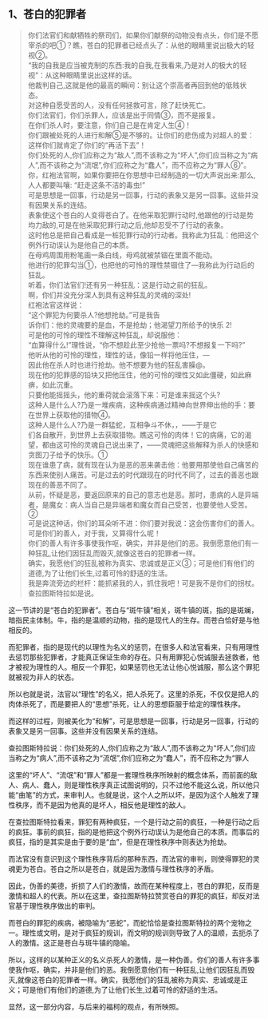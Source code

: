 <h2>1、苍白的犯罪者</h2><blockquote data-pid="MHaqFtDa">你们法官们和献牺牲的祭司们，如果你们献祭的动物没有点头，你们是不愿宰杀的吧①？瞧，苍白的犯罪者已经点头了：从他的眼睛里说出极大的轻视②。<br>“我的自我是应当被克制的东西:我的自我,在我看来,乃是对人的极大的轻视”：从这种眼睛里说出这样的话。<br>他裁判自己,这就是他的最高的瞬间：别让这个崇高者再回到他的低贱状态。<br>对这种自愿受苦的人，没有任何拯救可言，除了赶快死亡。<br>你们法官们，你们杀罪人，应该是出于同情③，而不是报复。<br>在你们杀人时，要注意，你们自己是在肯定人生④！<br>你们跟被处死的人进行和解⑤是不够的。让你们的悲伤成为对超人的爱：这样你们就肯定了你们的“再活下去”！<br>你们处死的人,你们应称之为“敌人”,而不该称之为“坏人”,你们应当称之为“病人”,而不该称之为“流氓”,你们应称之为“蠢人”，而不应称之为“罪人⑥”。<br>你，红袍法官啊，如果你要把在你思想中已经制造的一切大声说出来:那么,人人都要叫嚷: “赶走这条不洁的毒虫!”<br>可是思想是一回事，行动是另一回事，行动的表象又是另一回事。这些并没有因果关系的连结。<br>表象使这个苍白的人变得苍白了。在他采取犯罪行动时,他跟他的行动是势均力敌的,可是在他采取犯罪行动之后,他却忍受不了行动的表象。<br>这时他总是把自己看成是一桩犯罪行动的行动者。我称此为狂乱：他把这个例外行动误认为是他自己的本质。<br>在母鸡周围用粉笔画一条白线，母鸡就被禁锢在里面不能动。<br>他进行的犯罪勾当①，也把他的可怜的理性禁锢住了—我称此为行动后的狂乱。<br>听着，你们法官们!还有另一种狂乱：这是行动之前的狂乱。<br>啊，你们并没充分深人到具有这种狂乱的灵魂的深处!<br>红袍法官这样说：<br>“这个罪犯为何要杀人?他想抢劫。”可是我告<br>诉你们：他的灵魂要的是血，不是抢劫；他渴望刀所给予的快乐 2!<br>可是他的可怜的理性不理解这种狂乱，却说服他：<br>“血算得什么!”理性说，“你不想趁此至少抢他一票吗?不想报复一下吗?”<br>他听从他的可怜的理性，理性的话，像铅一样将他压住，—<br>因此他在杀人时也进行抢劫。他不想要为他的狂乱害臊@。<br>现在他的犯罪感的铅块又把他压住，他的可怜的理性又如此僵硬，如此麻痹，如此沉重。<br>只要他能摇摇头，他的重荷就会滚落下来：可是谁来摇这个头?<br>这种人是什么人?乃是一堆疾病，这种疾病通过精神向世界伸出他的手：要在世界上获取他的猎物④。<br>这种人是什么人?乃是一群猛蛇，互相争斗不休，，——于是它<br>们各自散开，到世界上去获取猎物。瞧这可怜的肉体！它的病痛，它的渴望，都由这可怜的灵魂自己说出来了，——灵魂把这些解释为杀人的快感和贪图刀子给予的快乐。①<br>现在谁患了病，就有现在认为是恶的恶来袭击他：他要用那使他自己痛苦的东西来使别人痛苦。可是过去的时代跟现在的时代不同了，过去的善恶也跟现在的善恶不同了。<br>从前，怀疑是恶，要返回原来的自己的意志也是恶。那时，患病的人是异端者，是魔女：病人当自己是异端者和魔女而自己受苦，也要使他人受苦。②<br>可是说这种话，你们的耳朵听不进：你们要对我说：这会伤害你们的善人。可是你们的善人，对于我，又算得什么呢！<br>你们的善人有许多事使我作呕，确实，并非是他们的恶。我倒愿意他们有一种狂乱,让他们因狂乱而毁灭,就像这苍白的犯罪者一样。<br>确实，我愿他们的狂乱被称为真实、忠诚或是正义③；可是他们有他们的道德,为了让他们长生,过着可怜的舒适的生活。<br>我是奔流旁边的栏杆：能抓紧我的人，抓住我吧！可是我不是你们的拐杖。<br>查拉图斯特拉如是说。</blockquote><p data-pid="1GzbmRjh">这一节讲的是“苍白的犯罪者”。苍白与“斑牛镇”相关，斑牛镇的斑，指的是斑斓，暗指民主体制。牛，指的是温顺的动物，指的是现代人的生存。而苍白恰好是与他相反的。</p><p data-pid="ZgdCFRyQ">而犯罪者，指的是现代的以理性为名义的惩罚，在很多人和法官看来，只有用理性去惩罚那些犯罪者，才能真正保证生命的存在。只有用罪犯心悦诚服去拯救者，他才被视为理性的人。相反一个罪犯，如果惩罚也无法让他心悦诚服，那么这个罪犯就被视为非人的状态。</p><p data-pid="r5F3LGAY">所以也就是说，法官以“理性”的名义，把人杀死了。这里的杀死，不仅仅是把人的肉体杀死了，而是要把人的“思想”杀死，让人的思想臣服于给定的理性秩序。</p><p data-pid="t_7T1eqM">而这样的过程，则被美化为“和解”，可是思想是一回事，行动是另一回事，行动的表象又是另一回事。这些并没有因果关系的连结。</p><p data-pid="TfT192sq">查拉图斯特拉说：你们处死的人,你们应称之为“敌人”,而不该称之为“坏人”,你们应当称之为“病人”,而不该称之为“流氓”,你们应称之为“蠢人”，而不应称之为“罪人</p><p data-pid="lSM85wL-">这里的“坏人”、“流氓”和“罪人”都是一套理性秩序所映射的概念体系，而前面的敌人、病人、蠢人，则是理性秩序真正试图说明的，只不过他不能这么说，所以他只能“曲笔”的方式，来审判人。也就是说，这个人之所以坏，是因为这个人触发了理性秩序，而不是因为他真的是坏人，相反他是理性的敌人。</p><p data-pid="6oMO67oI">在查拉图斯特拉看来，罪犯有两种疯狂，一个是行动之前的疯狂，一种是行动之后的疯狂。事前的疯狂，指的是他把这个例外行动误认为是他自己的本质。而事后的疯狂，指的是其实是由于要的是“血”，但是在理性秩序中则表达为抢劫。</p><p data-pid="eBexwkpb">而法官没有意识到这个理性秩序背后的那种东西，而法官的审判，则使得罪犯的灵魂更为苍白。苍白之所以是苍白，就是因为激情与理性秩序的矛盾。</p><p data-pid="vRdJ2I9y">因此，伪善的美德，折损了人们的激情，故而在某种程度上，苍白的罪犯，反而是激情和超人的代表。所以在这里，查拉图斯特拉赞赏苍白的罪犯的疯狂，却反对法官基于理性秩序做出的审判。</p><p data-pid="0AmCfqvr">而苍白的罪犯的疾病，被隐喻为“恶蛇”，而蛇恰恰是查拉图斯特拉的两个宠物之一。理性或文明，是对于疯狂的规训，而文明的规训则导致了人的温顺，去扼杀了人的激情。这正是苍白与斑牛镇的隐喻。</p><p data-pid="IGN0jxY4">所以，这样的以某种正义的名义杀死人的激情，是一种伪善。你们的善人有许多事使我作呕，确实，并非是他们的恶。我倒愿意他们有一种狂乱,让他们因狂乱而毁灭,就像这苍白的犯罪者一样。确实，我愿他们的狂乱被称为真实、忠诚或是正义；可是他们有他们的道德,为了让他们长生,过着可怜的舒适的生活。</p><p data-pid="eKe4bRVG">显然，这一部分内容，与后来的福柯的观点，有所映照。</p><p></p><p></p><p></p>